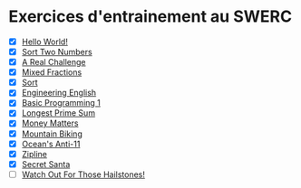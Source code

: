# Exercices d'entrainement au SWERC
- [x] [Hello World!](https://open.kattis.com/problems/hello)
- [x] [Sort Two Numbers](https://open.kattis.com/problems/sorttwonumbers)
- [x] [A Real Challenge](https://open.kattis.com/problems/areal)
- [x] [Mixed Fractions](https://open.kattis.com/problems/mixedfractions)
- [x] [Sort](https://open.kattis.com/problems/sort)
- [x] [Engineering English](https://open.kattis.com/problems/engineeringenglish?editsubmit=9573427)
- [x] [Basic Programming 1](https://open.kattis.com/problems/basicprogramming1)
- [x] [Longest Prime Sum](https://open.kattis.com/problems/longestprimesum)
- [x] [Money Matters](https://open.kattis.com/problems/moneymatters)
- [x] [Mountain Biking](https://open.kattis.com/problems/mountainbiking)
- [x] [Ocean's Anti-11](https://open.kattis.com/problems/anti11)
- [x] [Zipline](https://open.kattis.com/problems/zipline)
- [x] [Secret Santa](https://open.kattis.com/problems/secretsanta)
- [ ] [Watch Out For Those Hailstones!](https://open.kattis.com/problems/hailstone)